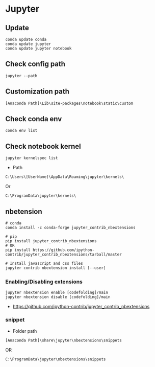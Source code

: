 # Jupyter

## Update
```
conda update conda
conda update jupyter
conda update jupyter notebook
```

## Check config path
```
jupyter --path
```

## Customization path
```
[Anaconda Path]\Lib\site-packages\notebook\static\custom
```

## Check conda env
```
conda env list
```

## Check notebook kernel
```
jupyter kernelspec list
```
* Path
```
C:\Users\[UserName]\AppData\Roaming\jupyter\kernels\
```
Or
```
C:\ProgramData\jupyter\kernels\
```

## nbetension
```
# conda
conda install -c conda-forge jupyter_contrib_nbextensions

# pip
pip install jupyter_contrib_nbextensions
# OR
pip install https://github.com/ipython-contrib/jupyter_contrib_nbextensions/tarball/master

# Install javascript and css files
jupyter contrib nbextension install [--user]
```
### Enabling/Disabling extensions　
```
jupyter nbextension enable [codefolding]/main
jupyter nbextension disable [codefolding]/main
```
* https://github.com/ipython-contrib/jupyter_contrib_nbextensions

### snippet
* Folder path
```
[Anaconda Path]\share\jupyter\nbextensions\snippets
```
OR
```
C:\ProgramData\jupyter\nbextensions\snippets
```
